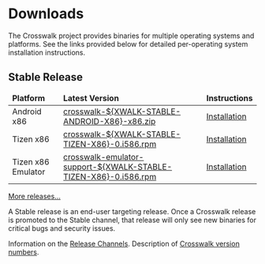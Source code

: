 # Downloads

The Crosswalk project provides binaries for multiple operating systems and platforms. See the links provided below for detailed per-operating system installation instructions.

## Stable Release
<!-- See versions.js for how the ${XWALK-*} variable is replaced -->
<table width=100%>
<thead style='font-weight:bold'><tr><td>Platform</td><td>Latest Version</td><td>Instructions</td></tr></thead>
<tbody>
<tr><td>Android x86</td><td><a href='https://download.01.org/crosswalk/releases/android-x86/stable/crosswalk-${XWALK-STABLE-ANDROID-X86}-x86.zip'>crosswalk-${XWALK-STABLE-ANDROID-X86}-x86.zip</a></td>
<td><a href='#documentation/getting_started/installing_crosswalk/android'>Installation</a></td></tr>
<tr><td>Tizen x86</td><td><a href='https://download.01.org/crosswalk/releases/tizen/stable/crosswalk-${XWALK-STABLE-TIZEN-X86}-0.i586.rpm'>crosswalk-${XWALK-STABLE-TIZEN-X86}-0.i586.rpm</a></td><td><a href='#documentation/getting_started/installing_crosswalk/tizen'>Installation</a></td></tr>
<tr><td>Tizen x86 Emulator</td><td><a href='https://download.01.org/crosswalk/releases/tizen/stable/crosswalk-emulator-support-${XWALK-STABLE-TIZEN-X86}-0.i586.rpm'>crosswalk-emulator-support-${XWALK-STABLE-TIZEN-X86}-0.i586.rpm</a></td><td><a href='#documentation/getting_started/installing_crosswalk/tizen'>Installation</a></td></tr></tbody>
</table>

[More releases...](https://download.01.org/crosswalk/releases/)

A Stable release is an end-user targeting release. Once a Crosswalk release is promoted to the Stable channel, that release will only see new binaries for critical bugs and security issues.

Information on the [Release Channels](#wiki/Release-methodology).
Description of [Crosswalk version numbers](#wiki/release-methodology/version-numbers).
